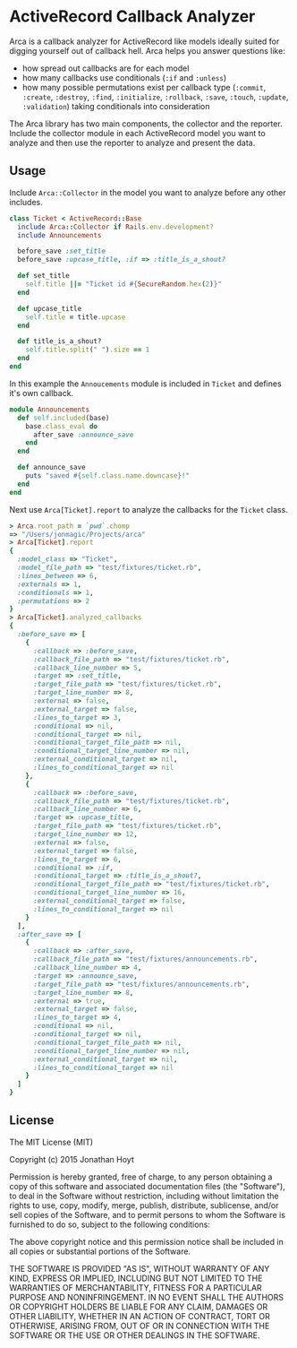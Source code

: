 # ActiveRecord Callback Analyzer

Arca is a callback analyzer for ActiveRecord like models ideally suited for digging yourself out of callback hell. Arca helps you answer questions like:

* how spread out callbacks are for each model
* how many callbacks use conditionals (`:if` and `:unless`)
* how many possible permutations exist per callback type (`:commit`, `:create`, `:destroy`, `:find`, `:initialize`, `:rollback`, `:save`, `:touch`, `:update`, `:validation`) taking conditionals into consideration

The Arca library has two main components, the collector and the reporter. Include the collector module in each ActiveRecord model you want to analyze and then use the reporter to analyze and present the data.

## Usage

Include `Arca::Collector` in the model you want to analyze before any other includes.

```ruby
class Ticket < ActiveRecord::Base
  include Arca::Collector if Rails.env.development?
  include Announcements

  before_save :set_title
  before_save :upcase_title, :if => :title_is_a_shout?

  def set_title
    self.title ||= "Ticket id #{SecureRandom.hex(2)}"
  end

  def upcase_title
    self.title = title.upcase
  end

  def title_is_a_shout?
    self.title.split(" ").size == 1
  end
end
```

In this example the `Annoucements` module is included in `Ticket` and defines it's own callback.

```ruby
module Announcements
  def self.included(base)
    base.class_eval do
      after_save :announce_save
    end
  end

  def announce_save
    puts "saved #{self.class.name.downcase}!"
  end
end
```

Next use `Arca[Ticket].report` to analyze the callbacks for the `Ticket` class.

```ruby
> Arca.root_path = `pwd`.chomp
=> "/Users/jonmagic/Projects/arca"
> Arca[Ticket].report
{
  :model_class => "Ticket",
  :model_file_path => "test/fixtures/ticket.rb",
  :lines_between => 6,
  :externals => 1,
  :conditionals => 1,
  :permutations => 2
}
> Arca[Ticket].analyzed_callbacks
{
  :before_save => [
    {
      :callback => :before_save,
      :callback_file_path => "test/fixtures/ticket.rb",
      :callback_line_number => 5,
      :target => :set_title,
      :target_file_path => "test/fixtures/ticket.rb",
      :target_line_number => 8,
      :external => false,
      :external_target => false,
      :lines_to_target => 3,
      :conditional => nil,
      :conditional_target => nil,
      :conditional_target_file_path => nil,
      :conditional_target_line_number => nil,
      :external_conditional_target => nil,
      :lines_to_conditional_target => nil
    },
    {
      :callback => :before_save,
      :callback_file_path => "test/fixtures/ticket.rb",
      :callback_line_number => 6,
      :target => :upcase_title,
      :target_file_path => "test/fixtures/ticket.rb",
      :target_line_number => 12,
      :external => false,
      :external_target => false,
      :lines_to_target => 6,
      :conditional => :if,
      :conditional_target => :title_is_a_shout?,
      :conditional_target_file_path => "test/fixtures/ticket.rb",
      :conditional_target_line_number => 16,
      :external_conditional_target => false,
      :lines_to_conditional_target => nil
    }
  ],
  :after_save => [
    {
      :callback => :after_save,
      :callback_file_path => "test/fixtures/announcements.rb",
      :callback_line_number => 4,
      :target => :announce_save,
      :target_file_path => "test/fixtures/announcements.rb",
      :target_line_number => 8,
      :external => true,
      :external_target => false,
      :lines_to_target => 4,
      :conditional => nil,
      :conditional_target => nil,
      :conditional_target_file_path => nil,
      :conditional_target_line_number => nil,
      :external_conditional_target => nil,
      :lines_to_conditional_target => nil
    }
  ]
}
```

## License

The MIT License (MIT)

Copyright (c) 2015 Jonathan Hoyt

Permission is hereby granted, free of charge, to any person obtaining a copy
of this software and associated documentation files (the "Software"), to deal
in the Software without restriction, including without limitation the rights
to use, copy, modify, merge, publish, distribute, sublicense, and/or sell
copies of the Software, and to permit persons to whom the Software is
furnished to do so, subject to the following conditions:

The above copyright notice and this permission notice shall be included in all
copies or substantial portions of the Software.

THE SOFTWARE IS PROVIDED "AS IS", WITHOUT WARRANTY OF ANY KIND, EXPRESS OR
IMPLIED, INCLUDING BUT NOT LIMITED TO THE WARRANTIES OF MERCHANTABILITY,
FITNESS FOR A PARTICULAR PURPOSE AND NONINFRINGEMENT. IN NO EVENT SHALL THE
AUTHORS OR COPYRIGHT HOLDERS BE LIABLE FOR ANY CLAIM, DAMAGES OR OTHER
LIABILITY, WHETHER IN AN ACTION OF CONTRACT, TORT OR OTHERWISE, ARISING FROM,
OUT OF OR IN CONNECTION WITH THE SOFTWARE OR THE USE OR OTHER DEALINGS IN THE
SOFTWARE.
